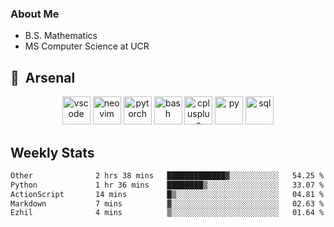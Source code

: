 ### About Me

- B.S. Mathematics
- MS Computer Science at UCR

<h2> 🚀 &nbsp;Arsenal</h2>

<p align="center">

<img src="https://cdn.jsdelivr.net/gh/devicons/devicon/icons/vscode/vscode-original.svg" alt="vscode" width="45" height="45"/>
<img src="https://cdn.jsdelivr.net/gh/devicons/devicon@latest/icons/neovim/neovim-original.svg" alt="neovim" width = "45" height = "45"/>
<img src="https://cdn.jsdelivr.net/gh/devicons/devicon@latest/icons/pytorch/pytorch-original.svg" alt="pytorch" width = "45" height = "45" />
          
<img src="https://cdn.jsdelivr.net/gh/devicons/devicon/icons/bash/bash-original.svg" alt="bash" width="45" height="45"/>
<img src="https://cdn.jsdelivr.net/gh/devicons/devicon@latest/icons/cplusplus/cplusplus-original.svg" alt="cplusplus" width = "45" height = "45"/>
<img src="https://cdn.jsdelivr.net/gh/devicons/devicon@latest/icons/python/python-plain.svg" alt="py" width = "45" height = "45" />

<img src="https://cdn.jsdelivr.net/gh/devicons/devicon@latest/icons/azuresqldatabase/azuresqldatabase-original.svg" alt="sql" width = "45" height = "45"/>
          
</p>

## Weekly Stats

<!--START_SECTION:waka-->

```txt
Other              2 hrs 38 mins   █████████████▓░░░░░░░░░░░   54.25 %
Python             1 hr 36 mins    ████████▒░░░░░░░░░░░░░░░░   33.07 %
ActionScript       14 mins         █▒░░░░░░░░░░░░░░░░░░░░░░░   04.81 %
Markdown           7 mins          ▓░░░░░░░░░░░░░░░░░░░░░░░░   02.63 %
Ezhil              4 mins          ▒░░░░░░░░░░░░░░░░░░░░░░░░   01.64 %
```

<!--END_SECTION:waka-->
